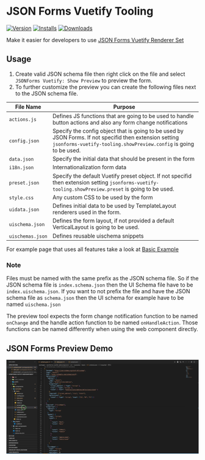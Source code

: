 # JSON Forms Vuetify Tooling

[![Version](https://badgen.net/vs-marketplace/v/kchobantonov.jsonforms-vuetify-tooling)](https://marketplace.visualstudio.com/items?itemName=kchobantonov.jsonforms-vuetify-tooling)
[![Installs](https://badgen.net/vs-marketplace/i/kchobantonov.jsonforms-vuetify-tooling)](https://marketplace.visualstudio.com/items?itemName=kchobantonov.jsonforms-vuetify-tooling)
[![Downloads](https://badgen.net/vs-marketplace/d/kchobantonov.jsonforms-vuetify-tooling)](https://marketplace.visualstudio.com/items?itemName=kchobantonov.jsonforms-vuetify-tooling)

Make it easier for developers to use [JSON Forms Vuetify Renderer Set](https://github.com/eclipsesource/jsonforms-vuetify-renderers)

## Usage

1. Create valid JSON schema file then right click on the file and select `JSONForms Vuetify: Show Preview` to preview the form.
2. To further customize the preview you can create the following files next to the JSON schema file.

| File Name        | Purpose                                                                                                                                                                      |
| ---------------- | ---------------------------------------------------------------------------------------------------------------------------------------------------------------------------- |
| `actions.js`     | Defines JS functions that are going to be used to handle button actions and also any form change notifications                                                               |
| `config.json`    | Specify the config object that is going to be used by JSON Forms. If not specifid then extension setting `jsonforms-vuetify-tooling.showPreview.config` is going to be used. |
| `data.json`      | Specify the initial data that should be present in the form                                                                                                                  |
| `i18n.json`      | Internationalization form data                                                                                                                                               |
| `preset.json`    | Specify the default Vuetify preset object. If not specifid then extension setting `jsonforms-vuetify-tooling.showPreview.preset` is going to be used.                        |
| `style.css`      | Any custom CSS to be used by the form                                                                                                                                        |
| `uidata.json`    | Defines initial data to be used by TemplateLayout renderers used in the form.                                                                                                |
| `uischema.json`  | Defines the form layout, if not provided a default VerticalLayout is going to be used.                                                                                       |
| `uischemas.json` | Defines reusable uischema snippets                                                                                                                                           |

For example page that uses all features take a look at [Basic Example](https://github.com/kchobantonov/jsonforms-vuetify-webcomponent/tree/master/packages/jsonforms-vuetify-webcomponent/src/examples/basic)

### Note

Files must be named with the same prefix as the JSON schema file. So if the JSON schema file is `index.schema.json` then the UI Schema file have to be `index.uischema.json`. If you want to not prefix the file and have the JSON schema file as `schema.json` then the UI schema for example have to be named `uischema.json`

The preview tool expects the form change notification function to be named `onChange` and the handle action function to be named `onHandleAction`. Those functions can be named differently when using the web component directly.

## JSON Forms Preview Demo

![JSON Forms Preview Demo](assets/demo.gif)

